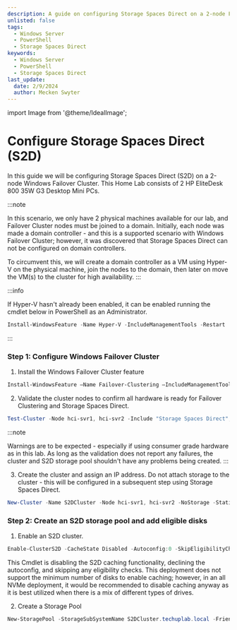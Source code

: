 ```yaml
---
description: A guide on configuring Storage Spaces Direct on a 2-node Failover Cluster
unlisted: false
tags:
  - Windows Server
  - PowerShell
  - Storage Spaces Direct
keywords:
  - Windows Server
  - PowerShell
  - Storage Spaces Direct
last_update:
  date: 2/9/2024
  author: Mecken Swyter
---
```

import Image from '@theme/IdealImage';

# Configure Storage Spaces Direct (S2D)

In this guide we will be configuring Storage Spaces Direct (S2D) on a 2-node Windows Failover Cluster. This Home Lab consists of 2 HP EliteDesk 800 35W G3 Desktop Mini PCs.

:::note

In this scenario, we only have 2 physical machines available for our lab, and Failover Cluster nodes must be joined to a domain. Initially, each node was made a domain controller - and this is a supported scenario with Windows Failover Cluster; however, it was discovered that Storage Spaces Direct can not be configured on domain controllers.

To circumvent this, we will create a domain controller as a VM using Hyper-V on the physical machine, join the nodes to the domain, then later on move the VM(s) to the cluster for high availability.
:::

:::info

If Hyper-V hasn't already been enabled, it can be enabled running the cmdlet below in PowerShell as an Administrator.

```powershell title="PowerShell"
Install-WindowsFeature -Name Hyper-V -IncludeManagementTools -Restart
```
:::

### Step 1: Configure Windows Failover Cluster

1. Install the Windows Failover Cluster feature
```powershell title="PowerShell"
Install-WindowsFeature –Name Failover-Clustering –IncludeManagementTools
```
2. Validate the cluster nodes to confirm all hardware is ready for Failover Clustering and Storage Spaces Direct.
```powershell title="PowerShell"
Test-Cluster -Node hci-svr1, hci-svr2 -Include "Storage Spaces Direct", Inventory, Network, "System Configuration"
```
:::note

Warnings are to be expected - especially if using consumer grade hardware as in this lab. As long as the validation does not report any failures, the cluster and S2D storage pool shouldn't have any problems being created.
:::

3. Create the cluster and assign an IP address. Do not attach storage to the cluster - this will be configured in a subsequent step using Storage Spaces Direct.
```powershell title="PowerShell"
New-Cluster -Name S2DCluster -Node hci-svr1, hci-svr2 -NoStorage -StaticAddress 192.168.10.14
``` 
### Step 2: Create an S2D storage pool and add eligible disks

1. Enable an S2D cluster. 
```powershell title="PowerShell" title="PowerShell"
Enable-ClusterS2D -CacheState Disabled -Autoconfig:0 -SkipEligibilityChecks -Confirm:$false
``` 
This Cmdlet is disabling the S2D caching functionality, declining the autoconfig, and skipping any eligibility checks. This deployment does not support the minimum number of disks to enable caching; however, in an all NVMe deployment, it would be recommended to disable caching anyway as it is best utilized when there is a mix of different types of drives.

2. Create a Storage Pool
```powershell title="PowerShell" title="PowerShell"
New-StoragePool -StorageSubSystemName S2DCluster.techuplab.local -FriendlyName S2DStoragePool -ProvisioningTypeDefault Fixed -ResiliencySettingNameDefault Mirror -PhysicalDisks (Get-StorageSubSystem -Name S2DCluster.techuplab.local | Get-PhysicalDisk)
```  
